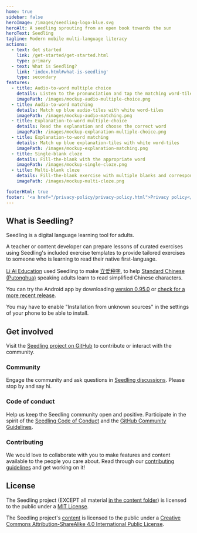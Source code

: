 ```yaml
---
home: true
sidebar: false
heroImage: /images/seedling-logo-blue.svg
heroAlt: A seedling sprouting from an open book towards the sun
heroText: Seedling
tagline: Modern mobile multi-language literacy
actions:
  - text: Get started
    link: /get-started/get-started.html
    type: primary
  - text: What is Seedling?
    link: 'index.html#what-is-seedling'
    type: secondary
features:
  - title: Audio-to-word multiple choice
    details: Listen to the pronunciation and tap the matching word-tile
    imagePath: /images/mockup-audio-multiple-choice.png
  - title: Audio-to-word matching
    details: Match up blue audio-tiles with white word-tiles
    imagePath: /images/mockup-audio-matching.png
  - title: Explanation-to-word multiple-choice
    details: Read the explanation and choose the correct word
    imagePath: /images/mockup-explanation-multiple-choice.png
  - title: Explanation-to-word matching
    details: Match up blue explanation-tiles with white word-tiles
    imagePath: /images/mockup-explanation-matching.png
  - title: Single-blank cloze
    details: Fill-the-blank with the appropriate word
    imagePath: /images/mockup-single-cloze.png
  - title: Multi-blank cloze
    details: Fill-the-blank exercise with multiple blanks and corresponding words
    imagePath: /images/mockup-multi-cloze.png

footerHtml: true
footer: '<a href="/privacy-policy/privacy-policy.html">Privacy policy</a><br/><br/><a href="https://nodepa.org">Copyright &copy; 2019-2022 Norwegian Development Partners</a>'
---
```


## What is Seedling?

Seedling is a digital language learning tool for adults.

A teacher or content developer
can prepare lessons of curated exercises
using Seedling's included exercise templates
to provide tailored exercises
to someone who is learning to read their native first-language.

[Li Ai Education](https://liaieducation.com) used Seedling
to make [立爱种字](https://种字.com),
to help [Standard Chinese (Putonghua)](
  https://en.wikipedia.org/wiki/Standard_Chinese) speaking adults
learn to read simplified Chinese characters.

You can try the Android app by downloading [version 0.95.0](https://github.com/nodepa/seedling/releases/download/v0.95.0/zz.v0.95.0_7.apk) or [check for a more recent release](https://github.com/nodepa/seedling/releases).

You may have to enable "Installation from unknown sources"
in the settings of your phone to be able to install.

## Get involved

Visit the [Seedling project on GitHub](https://github.com/nodepa/seedling)
to contribute or interact with the community.

### Community

Engage the community and ask questions
in [Seedling discussions](https://github.com/nodepa/seedling/discussions).
Please stop by and say hi.

### Code of conduct

Help us keep the Seedling community open and positive.
Participate in the spirit of the
[Seedling Code of Conduct](
  https://github.com/nodepa/seedling/blob/main/.github/CODE_OF_CONDUCT.md)
and the [GitHub Community Guidelines](
https://docs.github.com/en/github/site-policy/github-community-guidelines).

### Contributing

We would love to collaborate with you
to make features and content available to the people you care about.
Read through our [contributing guidelines](
  https://github.com/nodepa/seedling/blob/main/.github/CONTRIBUTING.md)
and get working on it!

## License

The Seedling project
(EXCEPT all material [in the content folder](
  https://github.com/nodepa/seedling/tree/main/content/))
is licensed to the public under a [MIT License](
  https://github.com/nodepa/seedling/blob/main/LICENSE.md).

The Seedling project's [content](
  https://github.com/nodepa/seedling/tree/main/content/)
is licensed to the public under a
[Creative Commons Attribution-ShareAlike 4.0 International Public License](
https://github.com/nodepa/seedling/blob/main/content/LICENSE.md).
